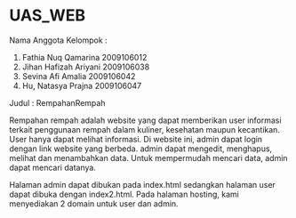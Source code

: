 # UAS_WEB
Nama Anggota Kelompok : 
1. Fathia Nuq Qamarina 2009106012
2. Jihan Hafizah Ariyani 2009106038
3. Sevina Afi Amalia 2009106042
4. Hu, Natasya Prajna 2009106047

Judul : RempahanRempah

  Rempahan rempah adalah website yang dapat memberikan user informasi terkait penggunaan rempah dalam kuliner, kesehatan maupun kecantikan. User hanya dapat melihat informasi.
  Di website ini, admin dapat login dengan link website yang berbeda. admin dapat mengedit, menghapus, melihat dan menambahkan data. Untuk mempermudah mencari data, admin dapat mencari datanya.
  
  Halaman admin dapat dibukan pada index.html sedangkan halaman user dapat dibuka dengan index2.html.
  Pada halaman hosting, kami menyediakan 2 domain untuk user dan admin.
